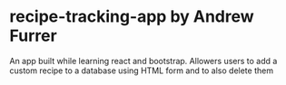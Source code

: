 # recipe-tracking-app by Andrew Furrer

An app built while learning react and bootstrap. Allowers users to add a custom recipe to a database using HTML form and to also delete them
